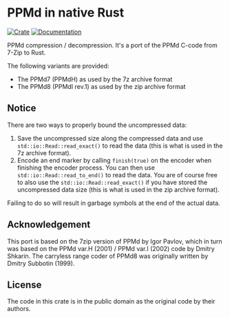 # PPMd in native Rust

[![Crate](https://img.shields.io/crates/v/ppmd-rust.svg)](https://crates.io/crates/ppmd-rust)
[![Documentation](https://docs.rs/ppmd-rust/badge.svg)](https://docs.rs/ppmd-rust)

PPMd compression / decompression. It's a port of the PPMd C-code from 7-Zip to Rust.

The following variants are provided:

- The PPMd7 (PPMdH) as used by the 7z archive format
- The PPMd8 (PPMdI rev.1) as used by the zip archive format

## Notice

There are two ways to properly bound the uncompressed data:

1. Save the uncompressed size along the compressed data and use `std::io::Read::read_exact()` to read the data
   (this is what is used in the 7z archive format).
2. Encode an end marker by calling `finish(true)` on the encoder when finishing the encoder process. You can then use
   `std::io::Read::read_to_end()` to read the data. You are of course free to also use the `std::io::Read::read_exact()`
   if you have stored the uncompressed data size (this is what is used in the zip archive format).

Failing to do so will result in garbage symbols at the end of the actual data.

## Acknowledgement

This port is based on the 7zip version of PPMd by Igor Pavlov, which in turn was based on the PPMd var.H (2001) /
PPMd var.I (2002) code by Dmitry Shkarin. The carryless range coder of PPMd8 was originally written by
Dmitry Subbotin (1999).

## License

The code in this crate is in the public domain as the original code by their authors.

